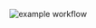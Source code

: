 ![example workflow](https://github.com/ErickSumargo/GithubActionsSample/actions/workflows/build.yaml/badge.svg)